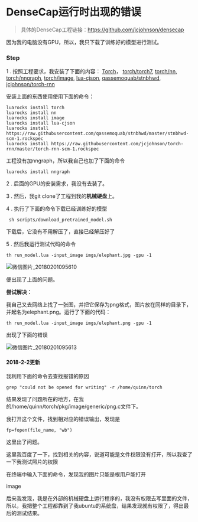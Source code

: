 # DenseCap运行时出现的错误

> 具体的DenseCap工程链接：https://github.com/jcjohnson/densecap

因为我的电脑没有GPU，所以，我只下载了训练好的模型进行测试。

### Step

1 . 按照工程要求，我安装了下面的内容： [Torch](http://torch.ch/)， [torch/torch7](https://github.com/torch/torch7), [torch/nn](https://github.com/torch/nn), [torch/nngraph](https://github.com/torch/nngraph), [torch/image](https://github.com/torch/image), [lua-cjson](https://luarocks.org/modules/luarocks/lua-cjson), [qassemoquab/stnbhwd](https://github.com/qassemoquab/stnbhwd), [jcjohnson/torch-rnn](https://github.com/jcjohnson/torch-rnn)

安装上面的东西使用使用下面的命令：

```
luarocks install torch
luarocks install nn
luarocks install image
luarocks install lua-cjson
luarocks install https://raw.githubusercontent.com/qassemoquab/stnbhwd/master/stnbhwd-scm-1.rockspec
luarocks install https://raw.githubusercontent.com/jcjohnson/torch-rnn/master/torch-rnn-scm-1.rockspec
```

工程没有加nngraph，所以我自己也加了下面的命令

```
luarocks install nngraph
```

2 . 后面的GPU的安装需求，我没有去装了。

3 . 然后，我git clone了工程到我的**机械硬盘**上。

4 . 执行了下面的命令下载已经训练好的模型  

```
 sh scripts/download_pretrained_model.sh
```

下载后，它没有不用解压了，直接已经解压好了

5 . 然后我运行测试代码的命令

```
th run_model.lua -input_image imgs/elephant.jpg -gpu -1
```

![微信图片_20180201095610](D:\龙马智芯\Intership\question\imgs\微信图片_20180201095610.jpg)

便出现了上面的问题。

**尝试解决：**

我自己又去网络上找了一张图，并把它保存为png格式，图片放在同样的目录下，并起名为elephant.png。运行了下面的代码：

```
th run_model.lua -input_image imgs/elephant.png -gpu -1
```

出现了下面的错误

![微信图片_20180201095613](D:\龙马智芯\Intership\question\imgs\微信图片_20180201095613.jpg)

#### 2018-2-2更新

我利用下面的命令去查找报错的原因

```
grep "could not be opened for writing" -r /home/quinn/torch
```

结果发现了问题所在的地方，在我的/home/quinn/torch/pkg/image/generic/png.c文件下。

我打开这个文件，找到相对应的错误输出，发现是

```
fp=fopen(file_name, "wb")
```

这里出了问题。

这里我百度了一下，找到相关的内容，说道可能是文件权限没有打开，所以我查了一下我测试照片的权限

在终端中输入下面的命令，发现我的图片只能是根用户能打开

image

后来我发现，我是在外部的机械硬盘上运行程序的，我没有权限去写里面的文件，所以，我把整个工程都靠到了我ubuntu的系统盘，结果发现就有权限了，得出最后的测试结果。

